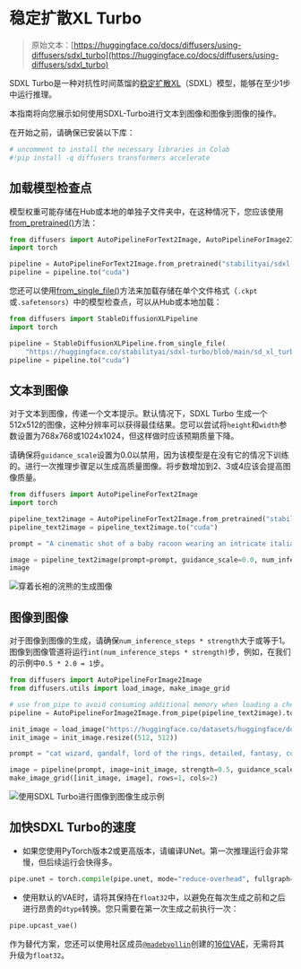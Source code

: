 # 稳定扩散XL Turbo

> 原始文本：[https://huggingface.co/docs/diffusers/using-diffusers/sdxl_turbo](https://huggingface.co/docs/diffusers/using-diffusers/sdxl_turbo)

SDXL Turbo是一种对抗性时间蒸馏的[稳定扩散XL](https://huggingface.co/papers/2307.01952)（SDXL）模型，能够在至少1步中运行推理。

本指南将向您展示如何使用SDXL-Turbo进行文本到图像和图像到图像的操作。

在开始之前，请确保已安装以下库：

```py
# uncomment to install the necessary libraries in Colab
#!pip install -q diffusers transformers accelerate
```

## 加载模型检查点

模型权重可能存储在Hub或本地的单独子文件夹中，在这种情况下，您应该使用[from_pretrained()](/docs/diffusers/v0.26.3/en/api/pipelines/overview#diffusers.DiffusionPipeline.from_pretrained)方法：

```py
from diffusers import AutoPipelineForText2Image, AutoPipelineForImage2Image
import torch

pipeline = AutoPipelineForText2Image.from_pretrained("stabilityai/sdxl-turbo", torch_dtype=torch.float16, variant="fp16")
pipeline = pipeline.to("cuda")
```

您还可以使用[from_single_file()](/docs/diffusers/v0.26.3/en/api/loaders/single_file#diffusers.loaders.FromSingleFileMixin.from_single_file)方法来加载存储在单个文件格式（`.ckpt`或`.safetensors`）中的模型检查点，可以从Hub或本地加载：

```py
from diffusers import StableDiffusionXLPipeline
import torch

pipeline = StableDiffusionXLPipeline.from_single_file(
    "https://huggingface.co/stabilityai/sdxl-turbo/blob/main/sd_xl_turbo_1.0_fp16.safetensors", torch_dtype=torch.float16)
pipeline = pipeline.to("cuda")
```

## 文本到图像

对于文本到图像，传递一个文本提示。默认情况下，SDXL Turbo 生成一个512x512的图像，这种分辨率可以获得最佳结果。您可以尝试将`height`和`width`参数设置为768x768或1024x1024，但这样做时应该预期质量下降。

请确保将`guidance_scale`设置为0.0以禁用，因为该模型是在没有它的情况下训练的。进行一次推理步骤足以生成高质量图像。将步数增加到2、3或4应该会提高图像质量。

```py
from diffusers import AutoPipelineForText2Image
import torch

pipeline_text2image = AutoPipelineForText2Image.from_pretrained("stabilityai/sdxl-turbo", torch_dtype=torch.float16, variant="fp16")
pipeline_text2image = pipeline_text2image.to("cuda")

prompt = "A cinematic shot of a baby racoon wearing an intricate italian priest robe."

image = pipeline_text2image(prompt=prompt, guidance_scale=0.0, num_inference_steps=1).images[0]
image
```

![穿着长袍的浣熊的生成图像](../Images/792b5784d47e39b90a447d2316d5179c.png)

## 图像到图像

对于图像到图像的生成，请确保`num_inference_steps * strength`大于或等于1。图像到图像管道将运行`int(num_inference_steps * strength)`步，例如，在我们的示例中`0.5 * 2.0 = 1`步。

```py
from diffusers import AutoPipelineForImage2Image
from diffusers.utils import load_image, make_image_grid

# use from_pipe to avoid consuming additional memory when loading a checkpoint
pipeline = AutoPipelineForImage2Image.from_pipe(pipeline_text2image).to("cuda")

init_image = load_image("https://huggingface.co/datasets/huggingface/documentation-images/resolve/main/diffusers/cat.png")
init_image = init_image.resize((512, 512))

prompt = "cat wizard, gandalf, lord of the rings, detailed, fantasy, cute, adorable, Pixar, Disney, 8k"

image = pipeline(prompt, image=init_image, strength=0.5, guidance_scale=0.0, num_inference_steps=2).images[0]
make_image_grid([init_image, image], rows=1, cols=2)
```

![使用SDXL Turbo进行图像到图像生成示例](../Images/5f9d53ee5b337acb14785101d7b6149f.png)

## 加快SDXL Turbo的速度

+   如果您使用PyTorch版本2或更高版本，请编译UNet。第一次推理运行会非常慢，但后续运行会快得多。

```py
pipe.unet = torch.compile(pipe.unet, mode="reduce-overhead", fullgraph=True)
```

+   使用默认的VAE时，请将其保持在`float32`中，以避免在每次生成之前和之后进行昂贵的`dtype`转换。您只需要在第一次生成之前执行一次：

```py
pipe.upcast_vae()
```

作为替代方案，您还可以使用社区成员[`@madebyollin`](https://huggingface.co/madebyollin)创建的[16位VAE](https://huggingface.co/madebyollin/sdxl-vae-fp16-fix)，无需将其升级为`float32`。
